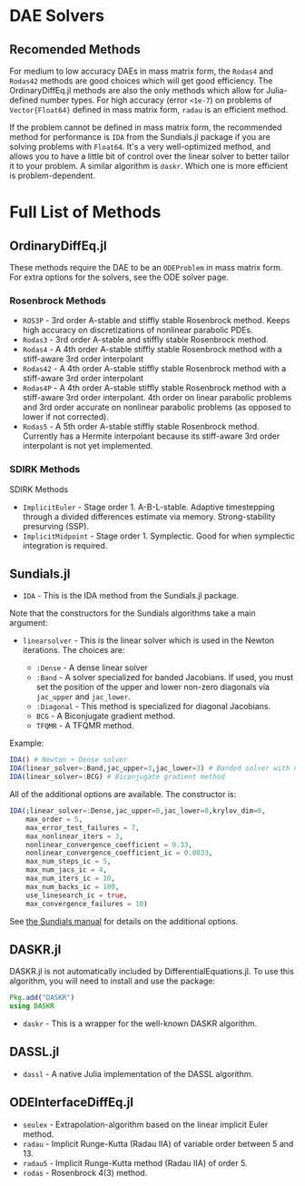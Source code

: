 # DAE Solvers

## Recomended Methods

For medium to low accuracy DAEs in mass matrix form, the `Rodas4` and `Rodas42`
methods are good choices which will get good efficiency. The OrdinaryDiffEq.jl
methods are also the only methods which allow for Julia-defined number types.
For high accuracy (error `<1e-7`) on problems of `Vector{Float64}` defined in
mass matrix form, `radau` is an efficient method.

If the problem cannot be defined in mass matrix form, the recommended method for
performance is `IDA` from the Sundials.jl package if you are solving problems with
`Float64`. It's a very well-optimized method, and allows you to have a little bit of
control over the linear solver to better tailor it to your problem. A similar
algorithm is `daskr`. Which one is more efficient is problem-dependent.

# Full List of Methods

## OrdinaryDiffEq.jl

These methods require the DAE to be an `ODEProblem` in mass matrix form. For
extra options for the solvers, see the ODE solver page.

### Rosenbrock Methods

- `ROS3P` - 3rd order A-stable and stiffly stable Rosenbrock method. Keeps high
  accuracy on discretizations of nonlinear parabolic PDEs.
- `Rodas3` - 3rd order A-stable and stiffly stable Rosenbrock method.
- `Rodas4` - A 4th order A-stable stiffly stable Rosenbrock method with a
  stiff-aware 3rd order interpolant
- `Rodas42` - A 4th order A-stable stiffly stable Rosenbrock method with a
  stiff-aware 3rd order interpolant
- `Rodas4P` - A 4th order A-stable stiffly stable Rosenbrock method with a
  stiff-aware 3rd order interpolant. 4th order on linear parabolic problems
  and 3rd order accurate on nonlinear parabolic problems (as opposed to lower
  if not corrected).
- `Rodas5` - A 5th order A-stable stiffly stable Rosenbrock method. Currently has
  a Hermite interpolant because its stiff-aware 3rd order interpolant is not
  yet implemented.

### SDIRK Methods

SDIRK Methods

- `ImplicitEuler` - Stage order 1. A-B-L-stable. Adaptive
  timestepping through a divided differences estimate via memory. Strong-stability
  presurving (SSP).
- `ImplicitMidpoint` - Stage order 1. Symplectic. Good for when symplectic
  integration is required.

## Sundials.jl

- `IDA` - This is the IDA method from the Sundials.jl package.

Note that the constructors for the Sundials algorithms take a main argument:

- `linearsolver` - This is the linear solver which is used in the Newton iterations.
  The choices are:

  - `:Dense` - A dense linear solver
  - `:Band` - A solver specialized for banded Jacobians. If used, you must set the
    position of the upper and lower non-zero diagonals via `jac_upper` and
    `jac_lower`.
  - `:Diagonal` - This method is specialized for diagonal Jacobians.
  - `BCG` - A Biconjugate gradient method.
  - `TFQMR` - A TFQMR method.

Example:

```julia
IDA() # Newton + Dense solver
IDA(linear_solver=:Band,jac_upper=3,jac_lower=3) # Banded solver with nonzero diagonals 3 up and 3 down
IDA(linear_solver=:BCG) # Biconjugate gradient method                                   
```

All of the additional options are available. The constructor is:

```julia
IDA(;linear_solver=:Dense,jac_upper=0,jac_lower=0,krylov_dim=0,
    max_order = 5,
    max_error_test_failures = 7,
    max_nonlinear_iters = 3,
    nonlinear_convergence_coefficient = 0.33,
    nonlinear_convergence_coefficient_ic = 0.0033,
    max_num_steps_ic = 5,
    max_num_jacs_ic = 4,
    max_num_iters_ic = 10,
    max_num_backs_ic = 100,
    use_linesearch_ic = true,
    max_convergence_failures = 10)
```

See [the Sundials manual](https://computation.llnl.gov/sites/default/files/public/ida_guide.pdf)
for details on the additional options.

## DASKR.jl

DASKR.jl is not automatically included by DifferentialEquations.jl. To use this
algorithm, you will need to install and use the package:

```julia
Pkg.add("DASKR")
using DASKR
```

- `daskr` - This is a wrapper for the well-known DASKR algorithm.

## DASSL.jl

- `dassl` - A native Julia implementation of the DASSL algorithm.

## ODEInterfaceDiffEq.jl

- `seulex` - Extrapolation-algorithm based on the linear implicit Euler method.
- `radau` - Implicit Runge-Kutta (Radau IIA) of variable order between 5 and 13.
- `radau5` - Implicit Runge-Kutta method (Radau IIA) of order 5.
- `rodas` - Rosenbrock 4(3) method.
